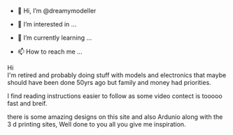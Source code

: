 - 👋 Hi, I’m @dreamymodeller
- 👀 I’m interested in ...
- 🌱 I’m currently learning ...

- 📫 How to reach me ...

<!---
dreamymodeller/dreamymodeller is a ✨ special ✨ repository because its `README.md` (this file) appears on your GitHub profile.
You can click the Preview link to take a look at your changes.
--->
Hi   
I'm retired and probably doing stuff with models and electronics that maybe should have been done 50yrs ago but family and money had priorities.

I find reading instructions easier to follow as some video contect is tooooo fast and breif.

there is some amazing designs on this site and also Ardunio along with the 3 d printing sites, Well done to you all you give me inspiration.



